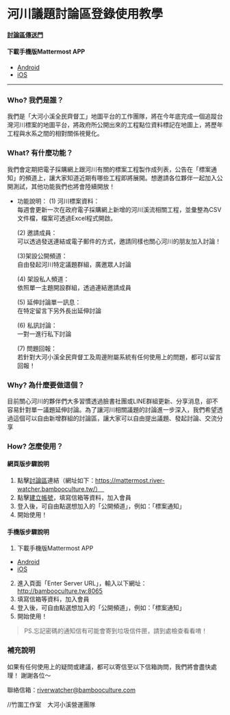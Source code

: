 # 河川議題討論區登錄使用教學

#### [討論區傳送門](https://mattermost.river-watcher.bambooculture.tw/)

#### 下載手機版Mattermost APP
* [Android](https://play.google.com/store/apps/details?id=com.mattermost.rn)
* [iOS](https://apps.apple.com/tw/app/mattermost/id1257222717)

---
### Who? 我們是誰？
我們是「大河小溪全民齊督工」地圖平台的工作團隊，將在今年底完成一個追蹤台灣河川標案的地圖平台，將政府所公開出來的工程點位資料標記在地圖上，將歷年工程與水系之間的相對關係視覺化。

### What? 有什麼功能？
我們會定期把電子採購網上跟河川有關的標案工程製作成列表，公告在「標案通知」的頻道上，讓大家知道近期有哪些工程即將展開。想邀請各位夥伴一起加入公開測試，其他功能我們也將會陸續開放！

* 功能說明：
  (1) 河川標案資料：<br/>每週會更新一次在政府電子採購網上新增的河川溪流相關工程，並彙整為CSV文件檔，檔案可透過Excel程式開啟。
  
  (2) 邀請成員：<br/>可以透過發送連結或電子郵件的方式，邀請同樣也關心河川的朋友加入討論！
  
  (3)架設公開頻道：<br/>自由發起河川特定議題群組，廣邀眾人討論
  
  (4) 架設私人頻道：<br/>依照單一主題開設群組，透過連結邀請成員
  
  (5) 延伸討論單一訊息：<br/>在特定留言下另外長出延伸討論
  
  (6) 私訊討論：<br/>一對一進行私下討論 
  
  (7) 問題回報：<br/>若針對大河小溪全民齊督工及周邊附屬系統有任何使用上的問題，都可以留言回報！
  


### Why? 為什麼要做這個？
目前關心河川的夥伴們大多習慣透過臉書社團或LINE群組更新、分享消息，卻不容易針對單一議題延伸討論。為了讓河川相關議題的討論進一步深入，我們希望透過這個可以自由新增群組的討論區，讓大家可以自由提出議題、發起討論、交流分享

### How? 怎麼使用？

#### 網頁版步驟說明
1. 點擊[討論區](https://mattermost.river-watcher.bambooculture.tw/)連結（網址如下：https://mattermost.river-watcher.bambooculture.tw/）　 
2. 點擊[建立帳號](http://bambooculture.tw:8065/signup_user_complete)，填寫信箱等資料，加入會員
3. 登入後，可自由點選想加入的「公開頻道」，例如：「標案通知」
4. 開始使用！

#### 手機版步驟說明
1. 下載手機版Mattermost APP
* [Android](https://play.google.com/store/apps/details?id=com.mattermost.rn)
* [iOS](https://apps.apple.com/tw/app/mattermost/id1257222717)
2. 進入頁面「Enter Server URL」，輸入以下網址：http://bambooculture.tw:8065
3. 填寫信箱等資料，加入會員
3. 登入後，可自由點選想加入的「公開頻道」，例如：「標案通知」
4. 開始使用！

> PS.忘記密碼的通知信有可能會寄到垃圾信件匣，請到處檢查看看唷！

### 補充說明
如果有任何使用上的疑問或建議，都可以寄信至以下信箱詢問，我們將會盡快處理！
謝謝各位～

聯絡信箱：riverwatcher@bambooculture.com


//竹圍工作室　大河小溪營運團隊 